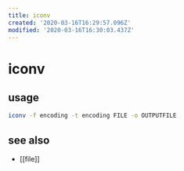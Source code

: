 ```yaml
---
title: iconv
created: '2020-03-16T16:29:57.096Z'
modified: '2020-03-16T16:30:03.437Z'
---
```


# iconv

## usage
```sh
iconv -f encoding -t encoding FILE -o OUTPUTFILE
```

## see also
- [[file]]
